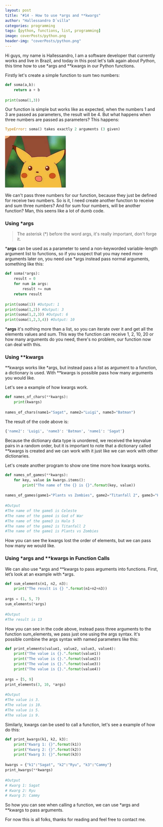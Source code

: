 ```yaml
---
layout: post
title: "#14 - How to use *args and **kwargs"
author: "Hallessandro D´villa"
categories: programming
tags: [python, functions, list, programming]
image: coverPosts/python.png
header-img: "coverPosts/python.png"
---
```

Hi guys, my name is Hallessandro, I am a software developer that currently works and live in Brazil, and today in this post let's talk again about Python, this time how to use *args and **kwargs in our Python functions.

Firstly let's create a simple function to sum two numbers: 

```python
def soma(a,b):
    return a + b

print(soma(1,3))
```

Our function is simple but works like as expected, when the numbers 1 and 3 are passed as parameters, the result will be 4. But what happens when three numbers are passed as parameters? This happens: 

```python
TypeError: soma() takes exactly 2 arguments (3 given)
```
<img src="../assets/img/memes/pikachu.jpg" alt="drawing" style="width:200px;"/>

We can't pass three numbers for our function, because they just be defined for receive two numbers. So is it, I need create another function to receive and sum three numbers? And for sum four numbers, will be another function? Man, this seens like a lot of dumb code. 

### Using *args

> The asterisk (*) before the word args, it's really important, don't forge it. 

***args** can be used as a parameter to send a non-keyworded variable-length argument list to functions, so if you suspect that you may need more arguments later on, you need use *args instead pass normal arguments, something like this: 

```python
def soma(*args):
    result = 0
    for num in args:
        result += num
    return result

print(soma(1)) #Output: 1
print(soma(1,2)) #Output: 3
print(soma(1,2,3)) #Output: 6
print(soma(1,2,3,4)) #Output: 10
```
***args** it's nothing more than a list, so you can iterate over it and get all the elements values and sum. This way the function can receive 1, 2, 10, 20 or how many arguments do you need, there's no problem, our function now can deal with this. 

### Using **kwargs

**kwargs works like *args, but instead pass a list as argument to a function, a dictionary is used. With **kwargs is possible pass how many arguments you would like. 

Let's see a example of how kwargs work. 

```python
def names_of_chars(**kwargs):
    print(kwargs)

names_of_chars(name1="Sagat", name2="Luigi", name3="Batman")
```

The result of the code above is: 
```python
{'name2': 'Luigi', 'name3': 'Batman', 'name1': 'Sagat'}
```
Because the dictionary data type is unordered, we received the keyvalue pairs in a random order, but it is important to note that a dictionary called **kwargs is created and we can work with it just like we can  work with other dictionaries.

Let's create another program to show one time more how kwargs works. 

```python
def names_of_games(**kwargs):
    for key, value in kwargs.items():
        print("The name of the {} is {}".format(key, value))

names_of_games(game1="Plants vs Zombies", game2="Titanfall 2", game3="Halo 5", game4="God of War", game5="Celeste")

#Output
#The name of the game5 is Celeste
#The name of the game4 is God of War
#The name of the game3 is Halo 5
#The name of the game2 is Titanfall 2
#The name of the game1 is Plants vs Zombies
```
How you can see the kwargs lost the order of elements, but we can pass how many we would like. 

### Using *args and **kwargs in Function Calls

We can also use *args and **kwargs to pass arguments into functions. First, let’s look at an example with *args.

```python
def sum_elements(n1, n2, n3):
    print("The result is {} ".format(n1+n2+n3))

args = (1, 5, 7)
sum_elements(*args)

#Output 
#The result is 13
```
How you can see in the code above, instead pass three arguments to the function sum_elements, we pass just one using the args syntax. It's possible combine the args syntax with named parameters like this: 

```python
def print_elements(value1, value2, value3, value4):
    print("The value is {}.".format(value1))
    print("The value is {}.".format(value2))
    print("The value is {}.".format(value3))
    print("The value is {}.".format(value4))

args = [5, 9]
print_elements(3, 10, *args)  

#Output
#The value is 3.
#The value is 10.
#The value is 5.
#The value is 9.
```
Similarly, kwargs can be used to call a function, let's see a example of how do this: 

```python
def print_kwargs(k1, k2, k3):
    print("Kwarg 1: {}".format(k1))
    print("Kwarg 2: {}".format(k2))
    print("Kwarg 3: {}".format(k3))

kwargs = {"k1":"Sagat", "k2":"Ryu", "k3":"Cammy"}
print_kwargs(**kwargs)

#Output
# Kwarg 1: Sagat
# Kwarg 2: Ryu
# Kwarg 3: Cammy
```
So how you can see when calling a function, we can use *args and **kwargs to pass arguments.

For now this is all folks, thanks for reading and feel free to contact me. 